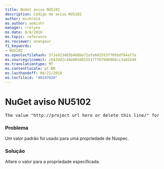 ```yaml
---
title: NuGet aviso NU5102
description: Código de aviso NU5102
author: mishra14
ms.author: anmishr
manager: rrelyea
ms.date: 8/8/2018
ms.topic: reference
ms.reviewer: anangaur
f1_keywords:
- NU5102
ms.openlocfilehash: 571e923465b468be72afe602553f7893df94af7a
ms.sourcegitcommit: c643dd2c44e085601551ff7079d696bcc3ad2b49
ms.translationtype: MT
ms.contentlocale: pt-BR
ms.lasthandoff: 08/21/2018
ms.locfileid: "40247628"
---
```

# <a name="nuget-warning-nu5102"></a>NuGet aviso NU5102
<pre>The value "http://project_url_here_or_delete_this_line/" for ProjectUrl is a sample value and should be removed. Replace it with an appropriate value or remove it and rebuild your package.</pre>

### <a name="issue"></a>Problema

Um valor padrão foi usado para uma propriedade de Nuspec.


### <a name="solution"></a>Solução

Altere o valor para a propriedade especificada.


